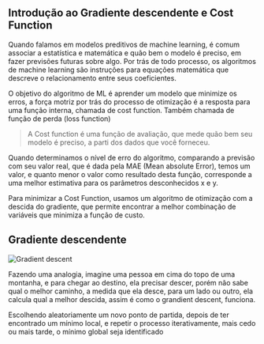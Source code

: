  ## Introdução ao Gradiente descendente e Cost Function 
 
 
  Quando falamos em modelos preditivos de machine learning, é comum associar a estatística e matemática e quão bem o modelo é preciso, em fazer previsões futuras sobre algo. 
Por trás de todo processo, os algoritmos de machine learning são instruções para equações matemática que descreve o relacionamento entre seus coeficientes. 
 
 
 O objetivo do algoritmo de ML é aprender um modelo que minimize os erros, a força motriz por trás do processo de otimização é a resposta para uma função interna, chamada de cost function. Também chamada  de função de perda (loss function)  
 
 
> A Cost function é uma função de avaliação, que mede quão bem seu modelo é preciso, a parti dos dados que você forneceu.  
 
 
Quando determinamos o nível de erro do algoritmo, comparando a previsão com seu valor real, que é dada pela MAE (Mean absolute Error), temos um valor, e quanto menor o valor como resultado desta função, corresponde  a uma melhor estimativa para os parâmetros desconhecidos x e y. 
 
 
Para minimizar a Cost Function, usamos um algoritmo de otimização com a descida do gradiente, que permite encontrar a melhor combinação de variáveis que minimiza a função de custo. 
 
 
 ## Gradiente descendente 
 
  ![Gradient descent](https://uploaddeimagens.com.br/images/000/894/803/full/grad.png?1492564492) 
  
Fazendo uma analogia, imagine uma pessoa em cima do topo de uma montanha, e para chegar ao destino, ela precisar descer, porém não sabe qual o melhor caminho, a medida que ela desce, para um lado ou outro, ela calcula qual a melhor descida, assim é como o grandient descent, funciona.  
 
 
Escolhendo aleatoriamente um novo ponto de partida, depois de ter encontrado um mínimo local, e repetir o processo iterativamente, mais cedo ou mais tarde, o mínimo global seja identificado 
 
